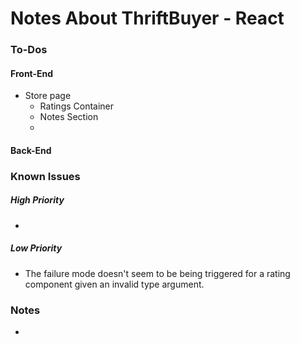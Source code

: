 # Notes About ThriftBuyer - React

### To-Dos

#### Front-End

* Store page
  * Ratings Container
  * Notes Section
  * 

#### Back-End



### Known Issues

##### High Priority

* 

##### Low Priority

* The failure mode doesn't seem to be being triggered for a rating component given an invalid type argument.

### Notes

* 
